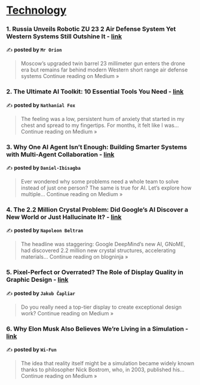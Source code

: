 
<h1><a href=https://medium.com/tag/technology/recommended target="_blank" rel="noopener noreferrer">Technology</a></h1>
<h3>1. Russia Unveils Robotic ZU 23 2 Air Defense System Yet Western Systems Still Outshine It - <a href="https://medium.com/@mrorion/russia-unveils-robotic-zu-23-2-air-defense-system-yet-western-systems-still-outshine-it-4ca4c7d2c849?source=rss------technology-5" target="_blank" rel="noopener noreferrer">link</a></h3>

✍️ **posted by `Mr Orion`**

<blockquote>Moscow’s upgraded twin barrel 23 millimeter gun enters the drone era but remains far behind modern Western short range air defense systems
Continue reading on Medium »</blockquote>

<h3>2. The Ultimate AI Toolkit: 10 Essential Tools You Need - <a href="https://medium.com/@NathanialFox/the-ultimate-ai-toolkit-10-essential-tools-you-need-a5afbb664baf?source=rss------technology-5" target="_blank" rel="noopener noreferrer">link</a></h3>

✍️ **posted by `Nathanial Fox`**

<blockquote>The feeling was a low, persistent hum of anxiety that started in my chest and spread to my fingertips. For months, it felt like I was…
Continue reading on Medium »</blockquote>

<h3>3. Why One AI Agent Isn’t Enough: Building Smarter Systems with Multi-Agent Collaboration - <a href="https://medium.com/@danielibisagba/why-one-ai-agent-isnt-enough-building-smarter-systems-with-multi-agent-collaboration-f63ec96f99b2?source=rss------technology-5" target="_blank" rel="noopener noreferrer">link</a></h3>

✍️ **posted by `Daniel-Ibisagba`**

<blockquote>Ever wondered why some problems need a whole team to solve instead of just one person? The same is true for AI. Let’s explore how multiple…
Continue reading on Medium »</blockquote>

<h3>4. The 2.2 Million Crystal Problem: Did Google’s AI Discover a New World or Just Hallucinate It? - <a href="https://medium.com/blogninja/the-2-2-million-crystal-problem-did-googles-ai-discover-a-new-world-or-just-hallucinate-it-90574ed55813?source=rss------technology-5" target="_blank" rel="noopener noreferrer">link</a></h3>

✍️ **posted by `Napoleon Beltran`**

<blockquote>The headline was staggering: Google DeepMind’s new AI, GNoME, had discovered 2.2 million new crystal structures, accelerating materials…
Continue reading on blogninja »</blockquote>

<h3>5. Pixel-Perfect or Overrated? The Role of Display Quality in Graphic Design - <a href="https://medium.com/@jkbclr/pixel-perfect-or-overrated-the-role-of-display-quality-in-graphic-design-7f31b39a97e9?source=rss------technology-5" target="_blank" rel="noopener noreferrer">link</a></h3>

✍️ **posted by `Jakub Čapliar`**

<blockquote>Do you really need a top-tier display to create exceptional design work?
Continue reading on Medium »</blockquote>

<h3>6. Why Elon Musk Also Believes We’re Living in a Simulation - <a href="https://medium.com/@Wi-Fun/why-elon-musk-also-believes-were-living-in-a-simulation-59873efe5567?source=rss------technology-5" target="_blank" rel="noopener noreferrer">link</a></h3>

✍️ **posted by `Wi-Fun`**

<blockquote>The idea that reality itself might be a simulation became widely known thanks to philosopher Nick Bostrom, who, in 2003, published his…
Continue reading on Medium »</blockquote>

